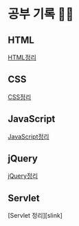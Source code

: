 # 공부 기록 🌱🍀
## HTML
[HTML정리][htmllink]

[htmllink]: https://github.com/hyeyeon9/study/blob/main/HTML/HTML%EC%A0%95%EB%A6%AC.md

## CSS
[CSS정리][csslink]

[csslink]: https://github.com/hyeyeon9/study/blob/main/CSS/css%20%EC%A0%95%EB%A6%AC.md


## JavaScript
[JavaScript정리][jslink]

[jslink]: https://github.com/hyeyeon9/study/blob/main/JS/JS%EC%A0%95%EB%A6%AC.md

## jQuery
[jQuery정리][jqlink]

[jqlink]:https://github.com/hyeyeon9/study/blob/main/JQuery/jquery%EC%A0%95%EB%A6%AC.md

## Servlet
[Servlet 정리][slink]

[sqlink]:https://github.com/hyeyeon9/study/blob/main/Servlet/Servlet%EC%A0%95%EB%A6%AC.md
